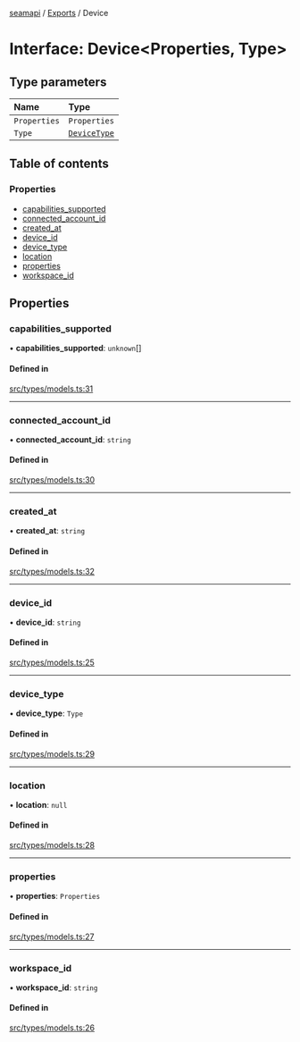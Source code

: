 [seamapi](../README.md) / [Exports](../modules.md) / Device

# Interface: Device<Properties, Type\>

## Type parameters

| Name | Type |
| :------ | :------ |
| `Properties` | `Properties` |
| `Type` | [`DeviceType`](../modules.md#devicetype) |

## Table of contents

### Properties

- [capabilities\_supported](Device.md#capabilities_supported)
- [connected\_account\_id](Device.md#connected_account_id)
- [created\_at](Device.md#created_at)
- [device\_id](Device.md#device_id)
- [device\_type](Device.md#device_type)
- [location](Device.md#location)
- [properties](Device.md#properties)
- [workspace\_id](Device.md#workspace_id)

## Properties

### capabilities\_supported

• **capabilities\_supported**: `unknown`[]

#### Defined in

[src/types/models.ts:31](https://github.com/seamapi/seamapi-javascript/blob/main/src/types/models.ts#L31)

___

### connected\_account\_id

• **connected\_account\_id**: `string`

#### Defined in

[src/types/models.ts:30](https://github.com/seamapi/seamapi-javascript/blob/main/src/types/models.ts#L30)

___

### created\_at

• **created\_at**: `string`

#### Defined in

[src/types/models.ts:32](https://github.com/seamapi/seamapi-javascript/blob/main/src/types/models.ts#L32)

___

### device\_id

• **device\_id**: `string`

#### Defined in

[src/types/models.ts:25](https://github.com/seamapi/seamapi-javascript/blob/main/src/types/models.ts#L25)

___

### device\_type

• **device\_type**: `Type`

#### Defined in

[src/types/models.ts:29](https://github.com/seamapi/seamapi-javascript/blob/main/src/types/models.ts#L29)

___

### location

• **location**: ``null``

#### Defined in

[src/types/models.ts:28](https://github.com/seamapi/seamapi-javascript/blob/main/src/types/models.ts#L28)

___

### properties

• **properties**: `Properties`

#### Defined in

[src/types/models.ts:27](https://github.com/seamapi/seamapi-javascript/blob/main/src/types/models.ts#L27)

___

### workspace\_id

• **workspace\_id**: `string`

#### Defined in

[src/types/models.ts:26](https://github.com/seamapi/seamapi-javascript/blob/main/src/types/models.ts#L26)
